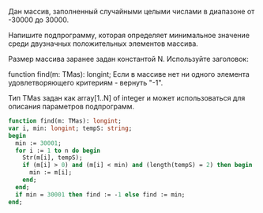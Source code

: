 Дан массив, заполненный случайными целыми числами в диапазоне от -30000 до 30000.

Напишите подпрограмму, которая определяет минимальное значение среди двузначных положительных элементов массива.

Размер массива заранее задан константой N. Используйте заголовок:

function find(m: TMas): longint;
Если в массиве нет ни одного элемента удовлетворяющего критериям - вернуть "-1".

Тип ТMas задан как array[1..N] of integer и может использоваться для описания параметров подпрограмм.

```pascal
function find(m: TMas): longint;
var i, min: longint; tempS: string;
begin
  min := 30001;
  for i := 1 to n do begin
    Str(m[i], tempS);
    if (m[i] > 0) and (m[i] < min) and (length(tempS) = 2) then begin
      min := m[i];
    end;
  end;
  if min = 30001 then find := -1 else find := min;
end;
```